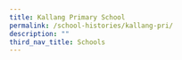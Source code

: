 ```yaml
---
title: Kallang Primary School
permalink: /school-histories/kallang-pri/
description: ""
third_nav_title: Schools
---
```


